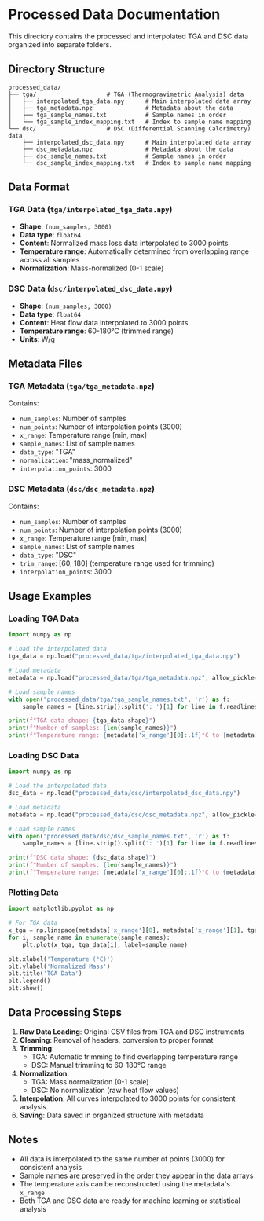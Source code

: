 # Processed Data Documentation

This directory contains the processed and interpolated TGA and DSC data organized into separate folders.

## Directory Structure

```
processed_data/
├── tga/                    # TGA (Thermogravimetric Analysis) data
│   ├── interpolated_tga_data.npy      # Main interpolated data array
│   ├── tga_metadata.npz               # Metadata about the data
│   ├── tga_sample_names.txt           # Sample names in order
│   └── tga_sample_index_mapping.txt   # Index to sample name mapping
└── dsc/                    # DSC (Differential Scanning Calorimetry) data
    ├── interpolated_dsc_data.npy      # Main interpolated data array
    ├── dsc_metadata.npz               # Metadata about the data
    ├── dsc_sample_names.txt           # Sample names in order
    └── dsc_sample_index_mapping.txt   # Index to sample name mapping
```

## Data Format

### TGA Data (`tga/interpolated_tga_data.npy`)
- **Shape**: `(num_samples, 3000)`
- **Data type**: `float64`
- **Content**: Normalized mass loss data interpolated to 3000 points
- **Temperature range**: Automatically determined from overlapping range across all samples
- **Normalization**: Mass-normalized (0-1 scale)

### DSC Data (`dsc/interpolated_dsc_data.npy`)
- **Shape**: `(num_samples, 3000)`
- **Data type**: `float64`
- **Content**: Heat flow data interpolated to 3000 points
- **Temperature range**: 60-180°C (trimmed range)
- **Units**: W/g

## Metadata Files

### TGA Metadata (`tga/tga_metadata.npz`)
Contains:
- `num_samples`: Number of samples
- `num_points`: Number of interpolation points (3000)
- `x_range`: Temperature range [min, max]
- `sample_names`: List of sample names
- `data_type`: "TGA"
- `normalization`: "mass_normalized"
- `interpolation_points`: 3000

### DSC Metadata (`dsc/dsc_metadata.npz`)
Contains:
- `num_samples`: Number of samples
- `num_points`: Number of interpolation points (3000)
- `x_range`: Temperature range [min, max]
- `sample_names`: List of sample names
- `data_type`: "DSC"
- `trim_range`: [60, 180] (temperature range used for trimming)
- `interpolation_points`: 3000

## Usage Examples

### Loading TGA Data
```python
import numpy as np

# Load the interpolated data
tga_data = np.load("processed_data/tga/interpolated_tga_data.npy")

# Load metadata
metadata = np.load("processed_data/tga/tga_metadata.npz", allow_pickle=True)

# Load sample names
with open("processed_data/tga/tga_sample_names.txt", 'r') as f:
    sample_names = [line.strip().split(': ')[1] for line in f.readlines()]

print(f"TGA data shape: {tga_data.shape}")
print(f"Number of samples: {len(sample_names)}")
print(f"Temperature range: {metadata['x_range'][0]:.1f}°C to {metadata['x_range'][1]:.1f}°C")
```

### Loading DSC Data
```python
import numpy as np

# Load the interpolated data
dsc_data = np.load("processed_data/dsc/interpolated_dsc_data.npy")

# Load metadata
metadata = np.load("processed_data/dsc/dsc_metadata.npz", allow_pickle=True)

# Load sample names
with open("processed_data/dsc/dsc_sample_names.txt", 'r') as f:
    sample_names = [line.strip().split(': ')[1] for line in f.readlines()]

print(f"DSC data shape: {dsc_data.shape}")
print(f"Number of samples: {len(sample_names)}")
print(f"Temperature range: {metadata['x_range'][0]:.1f}°C to {metadata['x_range'][1]:.1f}°C")
```

### Plotting Data
```python
import matplotlib.pyplot as np

# For TGA data
x_tga = np.linspace(metadata['x_range'][0], metadata['x_range'][1], tga_data.shape[1])
for i, sample_name in enumerate(sample_names):
    plt.plot(x_tga, tga_data[i], label=sample_name)

plt.xlabel('Temperature (°C)')
plt.ylabel('Normalized Mass')
plt.title('TGA Data')
plt.legend()
plt.show()
```

## Data Processing Steps

1. **Raw Data Loading**: Original CSV files from TGA and DSC instruments
2. **Cleaning**: Removal of headers, conversion to proper format
3. **Trimming**: 
   - TGA: Automatic trimming to find overlapping temperature range
   - DSC: Manual trimming to 60-180°C range
4. **Normalization**: 
   - TGA: Mass normalization (0-1 scale)
   - DSC: No normalization (raw heat flow values)
5. **Interpolation**: All curves interpolated to 3000 points for consistent analysis
6. **Saving**: Data saved in organized structure with metadata

## Notes

- All data is interpolated to the same number of points (3000) for consistent analysis
- Sample names are preserved in the order they appear in the data arrays
- The temperature axis can be reconstructed using the metadata's `x_range`
- Both TGA and DSC data are ready for machine learning or statistical analysis 